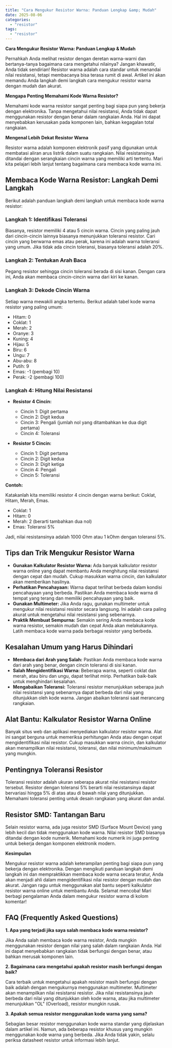 ```yaml
---
title: "Cara Mengukur Resistor Warna: Panduan Lengkap &amp; Mudah"
date: 2025-08-06
categories: 
  - "resistor"
tags: 
  - "resistor"
---
```


**Cara Mengukur Resistor Warna: Panduan Lengkap & Mudah**

Pernahkah Anda melihat resistor dengan deretan warna-warni dan bertanya-tanya bagaimana cara mengetahui nilainya? Jangan khawatir, Anda tidak sendirian! Resistor warna adalah cara standar untuk menandai nilai resistansi, tetapi membacanya bisa terasa rumit di awal. Artikel ini akan memandu Anda langkah demi langkah cara mengukur resistor warna dengan mudah dan akurat.

**Mengapa Penting Memahami Kode Warna Resistor?**

Memahami kode warna resistor sangat penting bagi siapa pun yang bekerja dengan elektronika. Tanpa mengetahui nilai resistansi, Anda tidak dapat menggunakan resistor dengan benar dalam rangkaian Anda. Hal ini dapat menyebabkan kerusakan pada komponen lain, bahkan kegagalan total rangkaian.

**Mengenal Lebih Dekat Resistor Warna**

Resistor warna adalah komponen elektronik pasif yang digunakan untuk membatasi aliran arus listrik dalam suatu rangkaian. Nilai resistansinya ditandai dengan serangkaian cincin warna yang memiliki arti tertentu. Mari kita pelajari lebih lanjut tentang bagaimana cara membaca kode warna ini.

## Membaca Kode Warna Resistor: Langkah Demi Langkah

Berikut adalah panduan langkah demi langkah untuk membaca kode warna resistor:

### Langkah 1: Identifikasi Toleransi

Biasanya, resistor memiliki 4 atau 5 cincin warna. Cincin yang paling jauh dari cincin-cincin lainnya biasanya menunjukkan toleransi resistor. Cari cincin yang berwarna emas atau perak, karena ini adalah warna toleransi yang umum. Jika tidak ada cincin toleransi, biasanya toleransi adalah 20%.

### Langkah 2: Tentukan Arah Baca

Pegang resistor sehingga cincin toleransi berada di sisi kanan. Dengan cara ini, Anda akan membaca cincin-cincin warna dari kiri ke kanan.

### Langkah 3: Dekode Cincin Warna

Setiap warna mewakili angka tertentu. Berikut adalah tabel kode warna resistor yang paling umum:

- Hitam: 0
- Coklat: 1
- Merah: 2
- Oranye: 3
- Kuning: 4
- Hijau: 5
- Biru: 6
- Ungu: 7
- Abu-abu: 8
- Putih: 9
- Emas: -1 (pembagi 10)
- Perak: -2 (pembagi 100)

### Langkah 4: Hitung Nilai Resistansi

- **Resistor 4 Cincin:**
    
    - Cincin 1: Digit pertama
    - Cincin 2: Digit kedua
    - Cincin 3: Pengali (jumlah nol yang ditambahkan ke dua digit pertama)
    - Cincin 4: Toleransi
- **Resistor 5 Cincin:**
    
    - Cincin 1: Digit pertama
    - Cincin 2: Digit kedua
    - Cincin 3: Digit ketiga
    - Cincin 4: Pengali
    - Cincin 5: Toleransi

**Contoh:**

Katakanlah kita memiliki resistor 4 cincin dengan warna berikut: Coklat, Hitam, Merah, Emas.

- Coklat: 1
- Hitam: 0
- Merah: 2 (berarti tambahkan dua nol)
- Emas: Toleransi 5%

Jadi, nilai resistansinya adalah 1000 Ohm atau 1 kOhm dengan toleransi 5%.

## Tips dan Trik Mengukur Resistor Warna

- **Gunakan Kalkulator Resistor Warna:** Ada banyak kalkulator resistor warna online yang dapat membantu Anda menghitung nilai resistansi dengan cepat dan mudah. Cukup masukkan warna cincin, dan kalkulator akan memberikan hasilnya.
- **Perhatikan Pencahayaan:** Warna dapat terlihat berbeda dalam kondisi pencahayaan yang berbeda. Pastikan Anda membaca kode warna di tempat yang terang dan memiliki pencahayaan yang baik.
- **Gunakan Multimeter:** Jika Anda ragu, gunakan multimeter untuk mengukur nilai resistansi resistor secara langsung. Ini adalah cara paling akurat untuk mengetahui nilai resistansi yang sebenarnya.
- **Praktik Membuat Sempurna:** Semakin sering Anda membaca kode warna resistor, semakin mudah dan cepat Anda akan melakukannya. Latih membaca kode warna pada berbagai resistor yang berbeda.

## Kesalahan Umum yang Harus Dihindari

- **Membaca dari Arah yang Salah:** Pastikan Anda membaca kode warna dari arah yang benar, dengan cincin toleransi di sisi kanan.
- **Salah Mengidentifikasi Warna:** Beberapa warna, seperti coklat dan merah, atau biru dan ungu, dapat terlihat mirip. Perhatikan baik-baik untuk menghindari kesalahan.
- **Mengabaikan Toleransi:** Toleransi resistor menunjukkan seberapa jauh nilai resistansi yang sebenarnya dapat berbeda dari nilai yang ditunjukkan oleh kode warna. Jangan abaikan toleransi saat merancang rangkaian.

## Alat Bantu: Kalkulator Resistor Warna Online

Banyak situs web dan aplikasi menyediakan kalkulator resistor warna. Alat ini sangat berguna untuk memeriksa perhitungan Anda atau dengan cepat mengidentifikasi nilai resistor. Cukup masukkan warna cincin, dan kalkulator akan menampilkan nilai resistansi, toleransi, dan nilai minimum/maksimum yang mungkin.

## Pentingnya Toleransi Resistor

Toleransi resistor adalah ukuran seberapa akurat nilai resistansi resistor tersebut. Resistor dengan toleransi 5% berarti nilai resistansinya dapat bervariasi hingga 5% di atas atau di bawah nilai yang ditunjukkan. Memahami toleransi penting untuk desain rangkaian yang akurat dan andal.

## Resistor SMD: Tantangan Baru

Selain resistor warna, ada juga resistor SMD (Surface Mount Device) yang lebih kecil dan tidak menggunakan kode warna. Nilai resistor SMD biasanya ditandai dengan kode numerik. Memahami kode numerik ini juga penting untuk bekerja dengan komponen elektronik modern.

**Kesimpulan**

Mengukur resistor warna adalah keterampilan penting bagi siapa pun yang bekerja dengan elektronika. Dengan mengikuti panduan langkah demi langkah ini dan mempraktikkan membaca kode warna secara teratur, Anda akan menjadi ahli dalam mengidentifikasi nilai resistor dengan mudah dan akurat. Jangan ragu untuk menggunakan alat bantu seperti kalkulator resistor warna online untuk membantu Anda. Selamat mencoba! Mari berbagi pengalaman Anda dalam mengukur resistor warna di kolom komentar!

## FAQ (Frequently Asked Questions)

**1\. Apa yang terjadi jika saya salah membaca kode warna resistor?**

Jika Anda salah membaca kode warna resistor, Anda mungkin menggunakan resistor dengan nilai yang salah dalam rangkaian Anda. Hal ini dapat menyebabkan rangkaian tidak berfungsi dengan benar, atau bahkan merusak komponen lain.

**2\. Bagaimana cara mengetahui apakah resistor masih berfungsi dengan baik?**

Cara terbaik untuk mengetahui apakah resistor masih berfungsi dengan baik adalah dengan mengukurnya menggunakan multimeter. Multimeter akan menampilkan nilai resistansi resistor. Jika nilai resistansinya jauh berbeda dari nilai yang ditunjukkan oleh kode warna, atau jika multimeter menunjukkan "OL" (Overload), resistor mungkin rusak.

**3\. Apakah semua resistor menggunakan kode warna yang sama?**

Sebagian besar resistor menggunakan kode warna standar yang dijelaskan dalam artikel ini. Namun, ada beberapa resistor khusus yang mungkin menggunakan kode warna yang berbeda. Jika Anda tidak yakin, selalu periksa datasheet resistor untuk informasi lebih lanjut.
